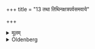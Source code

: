 +++
title = "13 तथा तिथिनक्षत्रपर्वसमवाये"

+++

<details><summary>मूलम्</summary>

तथा तिथिनक्षत्रपर्वसमवाये १३
</details>

<details><summary>Oldenberg</summary>

13. In this way, on the coincidence of an (auspicious) Tithi and an (auspicious) Nakṣatra, (or of such a Nakṣatra) and a Parvan
</details>
